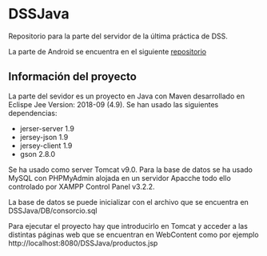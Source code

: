 # DSSJava
Repositorio para la parte del servidor de la última práctica de DSS.

La parte de Android se encuentra en el siguiente [repositorio](https://github.com/samahetfield/DSSAndroid)

## Información del proyecto

La parte del sevidor es un proyecto en Java con Maven desarrollado en Eclispe Jee Version: 2018-09 (4.9). 
Se han usado las siguientes dependencias:
- jerser-server 1.9
- jersey-json 1.9
- jersey-client 1.9
- gson 2.8.0

Se ha usado como server Tomcat v9.0. Para la base de datos se ha usado MySQL con PHPMyAdmin alojada en
un servidor Apacche todo ello controlado por XAMPP Control Panel v3.2.2.

La base de datos se puede inicializar con el archivo que se encuentra en DSSJava/DB/consorcio.sql

Para ejecutar el proyecto hay que introducirlo en Tomcat y acceder a las distintas páginas web que se
encuentran en WebContent como por ejemplo http://localhost:8080/DSSJava/productos.jsp


